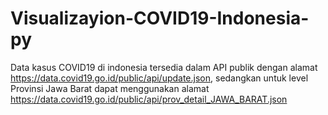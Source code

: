 # Visualizayion-COVID19-Indonesia-py
Data kasus COVID19 di indonesia tersedia dalam API publik dengan alamat https://data.covid19.go.id/public/api/update.json, sedangkan untuk level Provinsi Jawa Barat dapat menggunakan alamat https://data.covid19.go.id/public/api/prov_detail_JAWA_BARAT.json 
